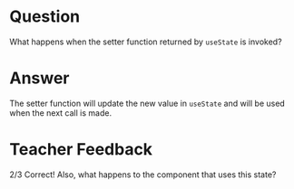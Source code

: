 # Question

What happens when the setter function returned by `useState` is invoked?

# Answer
The setter function will update the new value in `useState` and will be used when the next call is made.
# Teacher Feedback
2/3
Correct! Also, what happens to the component that uses this state? 